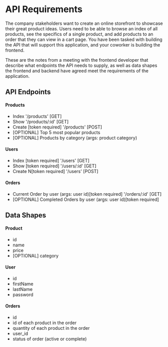 # API Requirements

The company stakeholders want to create an online storefront to showcase their great product ideas. Users need to be able to browse an index of all products, see the specifics of a single product, and add products to an order that they can view in a cart page. You have been tasked with building the API that will support this application, and your coworker is building the frontend.

These are the notes from a meeting with the frontend developer that describe what endpoints the API needs to supply, as well as data shapes the frontend and backend have agreed meet the requirements of the application.

## API Endpoints

#### Products

- Index '/products' [GET]
- Show '/products/:id' [GET]
- Create [token required] '/products' [POST]
- [OPTIONAL] Top 5 most popular products
- [OPTIONAL] Products by category (args: product category)

#### Users

- Index [token required] '/users' [GET]
- Show [token required] '/users/:id' [GET]
- Create N[token required] '/users' [POST]

#### Orders

- Current Order by user (args: user id)[token required] '/orders/:id' [GET]
- [OPTIONAL] Completed Orders by user (args: user id)[token required]

## Data Shapes

#### Product

- id
- name
- price
- [OPTIONAL] category

#### User

- id
- firstName
- lastName
- password

#### Orders

- id
- id of each product in the order
- quantity of each product in the order
- user_id
- status of order (active or complete)
